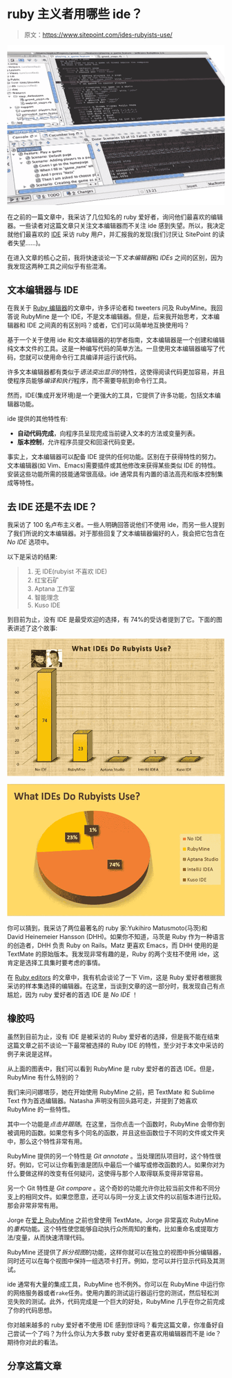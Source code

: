 # ruby 主义者用哪些 ide？

> 原文：<https://www.sitepoint.com/ides-rubyists-use/>

![rubymine_cucumber](img/3cfdf352049b07a5c541888247471d7f.png)

在之前的一篇文章中，我采访了几位知名的 ruby 爱好者，询问他们最喜欢的编辑器。一些读者对这篇文章只关注文本编辑器而不关注 ide 感到失望。所以，我决定就他们最喜欢的 [IDE](https://www.sitepoint.com/what-is-an-ide/) 采访 ruby 用户，并汇报我的发现(我们讨厌让 SitePoint 的读者失望……)。

在进入文章的核心之前，我将快速谈论一下*文本编辑器*和 *IDEs* 之间的区别，因为我发现这两种工具之间似乎有些混淆。

## 文本编辑器与 IDE

在我关于 [Ruby 编辑器](https://www.sitepoint.com/editor-rubyists-use/)的文章中，许多评论者和 tweeters 问及 RubyMine。我回答说 RubyMine 是一个 IDE，不是文本编辑器。但是，后来我开始思考，文本编辑器和 IDE 之间真的有区别吗？或者，它们可以简单地互换使用吗？

基于一个关于使用 ide 和文本编辑器的初学者指南，文本编辑器是一个创建和编辑纯文本文件的工具。这是一种编写代码的简单方法。一旦使用文本编辑器编写了代码，您就可以使用命令行工具编译并运行该代码。

许多文本编辑器都有类似于*语法突出显示*的特性，这使得阅读代码更加容易，并且使程序员能够*编译和执行*程序，而不需要导航到命令行工具。

然而，IDE(集成开发环境)是一个更强大的工具，它提供了许多功能，包括文本编辑器功能。

ide 提供的其他特性有:

*   **自动代码完成**，向程序员呈现完成当前键入文本的方法或变量列表。
*   **版本控制**，允许程序员提交和回滚代码变更。

事实上，文本编辑器可以配备 IDE 提供的任何功能。区别在于获得特性的努力。文本编辑器(如 Vim、Emacs)需要插件或其他修改来获得某些类似 IDE 的特性。安装这些功能所需的技能通常很高级。ide 通常具有内置的语法高亮和版本控制集成等特性。

## 去 IDE 还是不去 IDE？

我采访了 100 名卢布主义者。一些人明确回答说他们不使用 ide，而另一些人提到了我们所说的文本编辑器。对于那些回复了文本编辑器偏好的人，我会把它包含在 *No IDE* 选项中。

以下是采访的结果:

> 1.  无 IDE(rubyist 不喜欢 IDE)
> 2.  红宝石矿
> 3.  Aptana 工作室
> 4.  智能理念
> 5.  Kuso IDE

到目前为止，没有 IDE 是最受欢迎的选择，有 74%的受访者提到了它。下面的图表讲述了这个故事:

![columnchart](img/618f4cfb376ddcfaff2f7495de59aed7.png)

![piechart](img/0bfefd32b0cb657c0ccb03d73ac1db37.png)

你可以猜到，我采访了两位最著名的 ruby 家:Yukihiro Matusmoto(马茨)和 David Heinemeier Hansson (DHH)。如果你不知道，马茨是 Ruby 作为一种语言的创造者，DHH 负责 Ruby on Rails。Matz 更喜欢 Emacs，而 DHH 使用的是 TextMate 的原始版本。我发现非常有趣的是，Ruby 的两个支柱不使用 ide，这肯定是选择工具集时要考虑的事情。

在 [Ruby editors](https://www.sitepoint.com/editor-rubyists-use/) 的文章中，我有机会谈论了一下 Vim，这是 Ruby 爱好者根据我采访的样本集选择的编辑器。在这里，当谈到文章的这一部分时，我发现自己有点尴尬，因为 ruby 爱好者的首选 IDE 是 *No IDE* ！

## 橡胶吗

虽然到目前为止，没有 IDE 是被采访的 Ruby 爱好者的选择，但是我不能在结束这篇文章之前不谈论一下最常被选择的 Ruby IDE 的特性，至少对于本文中采访的例子来说是这样。

从上面的图表中，我们可以看到 RubyMine 是 ruby 爱好者的首选 IDE。但是，RubyMine 有什么特别的？

我们来问问娜塔莎，她在开始使用 RubyMine 之前，把 TextMate 和 Sublime Text 作为首选编辑器。Natasha 声明没有回头路可走，并提到了她喜欢 RubyMine 的一些特性。

其中一个功能是*点击并跟随*。在这里，当你点击一个函数时，RubyMine 会带你到被调用的函数。如果您有多个同名的函数，并且这些函数位于不同的文件或文件夹中，那么这个特性非常有用。

RubyMine 提供的另一个特性是 *Git annotate* 。当处理团队项目时，这个特性很好。例如，它可以让你看到谁是团队中最后一个编写或修改函数的人。如果你对为什么要做这样的改变有任何疑问，这使得与那个人取得联系变得非常容易。

另一个 Git 特性是 *Git compare* 。这个奇妙的功能允许你比较当前文件和不同分支上的相同文件。如果您愿意，还可以与同一分支上该文件的以前版本进行比较。那会非常非常有用。

Jorge 在[爱上 RubyMine](http://jorgemanrubia.net/2012/12/29/why-i-love-rubymine/) 之前也曾使用 TextMate。Jorge 非常喜欢 RubyMine 的*重构*功能。这个特性使您能够自动执行众所周知的重构，比如重命名或提取方法/变量，从而快速清理代码。

RubyMine 还提供了*拆分视图*的功能，这样你就可以在独立的视图中拆分编辑器，同时还可以在每个视图中保持一组选项卡打开。例如，您可以并行显示代码及其测试。

ide 通常有大量的集成工具，RubyMine 也不例外。你可以在 RubyMine 中运行你的网络服务器或者`rake`任务。使用内置的测试运行器运行您的测试，然后轻松浏览失败的测试。此外，代码完成是一个巨大的好处，RubyMine 几乎在你之前完成了你的代码思想。

你对越来越多的 ruby 爱好者不使用 IDE 感到惊讶吗？看完这篇文章，你准备好自己尝试一个了吗？为什么你认为大多数 ruby 爱好者更喜欢用编辑器而不是 ide？期待你对此的看法。

## 分享这篇文章